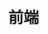 ---
title: 前端
description: JavaScript、CSS、HTML、TypeScript、Webpack、Vue.js、React
image:

# Badge style
style:
    background: "#2a9d8f"
    color: "#fff"
---